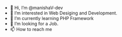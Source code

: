 - 👋 Hi, I’m @manishaV-dev
- 👀 I’m interested in Web Desiging and Development.
- 🌱 I’m currently learning PHP Framework
- 💞️ I’m looking for a Job.
- 📫 How to reach me 

<!---
manishaV-dev/manishaV-dev is a ✨ special ✨ repository because its `README.md` (this file) appears on your GitHub profile.
You can click the Preview link to take a look at your changes.
--->
